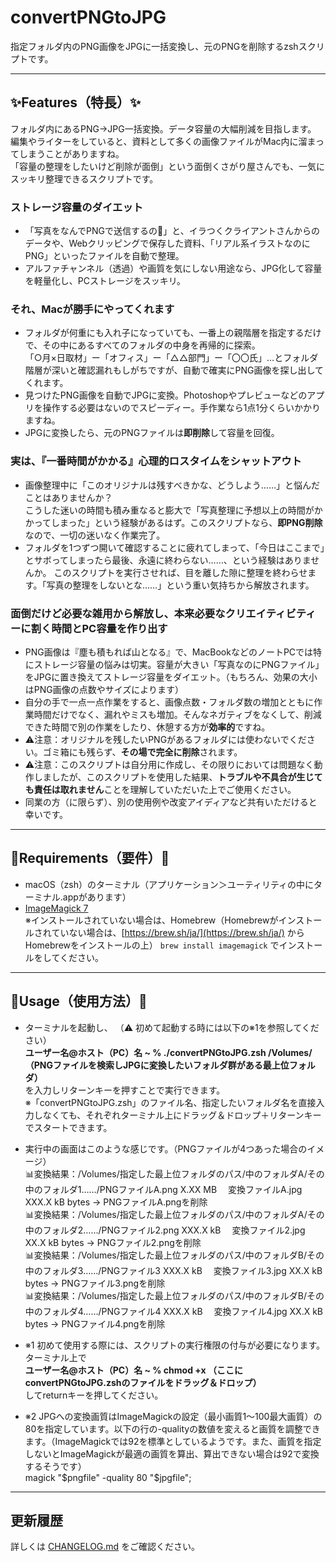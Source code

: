 # convertPNGtoJPG

指定フォルダ内のPNG画像をJPGに一括変換し、元のPNGを削除するzshスクリプトです。

---

## ✨Features（特長）✨

フォルダ内にあるPNG→JPG一括変換。データ容量の大幅削減を目指します。  
編集やライターをしていると、資料として多くの画像ファイルがMac内に溜まってしまうことがありますね。  
「容量の整理をしたいけど削除が面倒」という面倒くさがり屋さんでも、一気にスッキリ整理できるスクリプトです。

### ストレージ容量のダイエット
- 「写真をなんでPNGで送信するの💢」と、イラつくクライアントさんからのデータや、Webクリッピングで保存した資料、「リアル系イラストなのにPNG」といったファイルを自動で整理。
- アルファチャンネル（透過）や画質を気にしない用途なら、JPG化して容量を軽量化し、PCストレージをスッキリ。

### それ、Macが勝手にやってくれます 
- フォルダが何重にも入れ子になっていても、一番上の親階層を指定するだけで、その中にあるすべてのフォルダの中身を再帰的に探索。  
「○月×日取材」ー「オフィス」ー「△△部門」ー「〇〇氏」…とフォルダ階層が深いと確認漏れもしがちですが、自動で確実にPNG画像を探し出してくれます。 
- 見つけたPNG画像を自動でJPGに変換。Photoshopやプレビューなどのアプリを操作する必要はないのでスピーディー。手作業なら1点1分くらいかかりますね。
- JPGに変換したら、元のPNGファイルは**即削除**して容量を回復。 
 
### 実は、『一番時間がかかる』心理的ロスタイムをシャットアウト
- 画像整理中に「このオリジナルは残すべきかな、どうしよう……」と悩んだことはありませんか？  
こうした迷いの時間も積み重なると膨大で「写真整理に予想以上の時間がかかってしまった」という経験があるはず。このスクリプトなら、**即PNG削除**なので、一切の迷いなく作業完了。
- フォルダを1つずつ開いて確認することに疲れてしまって、「今日はここまで」とサボってしまったら最後、永遠に終わらない……、という経験はありませんか。
 このスクリプトを実行させれば、目を離した隙に整理を終わらせます。「写真の整理をしないとな……」という重い気持ちから解放されます。
 
### 面倒だけど必要な雑用から解放し、本来必要なクリエイティビティーに割く時間とPC容量を作り出す
- PNG画像は『塵も積もれば山となる』で、MacBookなどのノートPCでは特にストレージ容量の悩みは切実。容量が大きい「写真なのにPNGファイル」をJPGに置き換えてストレージ容量をダイエット。（もちろん、効果の大小はPNG画像の点数やサイズによります）
- 自分の手で一点一点作業をすると、画像点数・フォルダ数の増加とともに作業時間だけでなく、漏れやミスも増加。そんなネガティブをなくして、削減できた時間で別の作業をしたり、休憩する方が**効率的**ですね。
- ⚠️注意：オリジナルを残したいPNGがあるフォルダには使わないでください。ゴミ箱にも残らず、**その場で完全に削除**されます。
- ⚠️注意：このスクリプトは自分用に作成し、その限りにおいては問題なく動作しましたが、このスクリプトを使用した結果、**トラブルや不具合が生じても責任は取れません**ことを理解していただいた上でご使用ください。
- 同業の方（に限らず）、別の使用例や改変アイディアなど共有いただけると幸いです。

---

## 🔧Requirements（要件）🔧

- macOS（zsh）のターミナル（アプリケーション＞ユーティリティの中にターミナル.appがあります）
- [ImageMagick 7](https://imagemagick.org/)  
  ※インストールされていない場合は、Homebrew（Homebrewがインストールされていない場合は、[https://brew.sh/ja/](https://brew.sh/ja/) からHomebrewをインストールの上） `brew install imagemagick` でインストールをしてください。

---

## 🚀Usage（使用方法）🚀
- ターミナルを起動し、  （⚠️ 初めて起動する時には以下の※1を参照してください）  
**ユーザー名@ホスト（PC）名 ~ % ./convertPNGtoJPG.zsh /Volumes/（PNGファイルを検索しJPGに変換したいフォルダ群がある最上位フォルダ）**  
を入力しリターンキーを押すことで実行できます。  
※「convertPNGtoJPG.zsh」のファイル名、指定したいフォルダ名を直接入力しなくても、それぞれターミナル上にドラッグ＆ドロップ＋リターンキーでスタートできます。

- 実行中の画面はこのような感じです。（PNGファイルが4つあった場合のイメージ）  
📊変換結果：/Volumes/指定した最上位フォルダのパス/中のフォルダA/その中のフォルダ1……/PNGファイルA.png X.XX MB 　変換ファイルA.jpg XXX.X kB bytes → PNGファイルA.pngを削除  
📊変換結果：/Volumes/指定した最上位フォルダのパス/中のフォルダA/その中のフォルダ2……/PNGファイル2.png XXX.X kB 　変換ファイル2.jpg XX.X kB bytes → PNGファイル2.pngを削除  
📊変換結果：/Volumes/指定した最上位フォルダのパス/中のフォルダB/その中のフォルダ3……/PNGファイル3 XXX.X kB 　変換ファイル3.jpg XX.X kB bytes → PNGファイル3.pngを削除  
📊変換結果：/Volumes/指定した最上位フォルダのパス/中のフォルダB/その中のフォルダ4……/PNGファイル4 XXX.X kB 　変換ファイル4.jpg XX.X kB bytes → PNGファイル4.pngを削除  

- ※1 初めて使用する際には、スクリプトの実行権限の付与が必要になります。ターミナル上で  
**ユーザー名@ホスト（PC）名 ~ % chmod +x （ここにconvertPNGtoJPG.zshのファイルをドラッグ＆ドロップ）**  
してreturnキーを押してください。

- ※2 JPGへの変換画質はImageMagickの設定（最小画質1〜100最大画質）の80を指定しています。以下の行の-qualityの数値を変えると画質を調整できます。（ImageMagickでは92を標準としているようです。また、画質を指定しないとImageMagickが最適の画質を算出、算出できない場合は92で変換するそうです）  
magick "$pngfile" -quality 80 "$jpgfile";

---

## 更新履歴
詳しくは [CHANGELOG.md](CHANGELOG.md) をご確認ください。